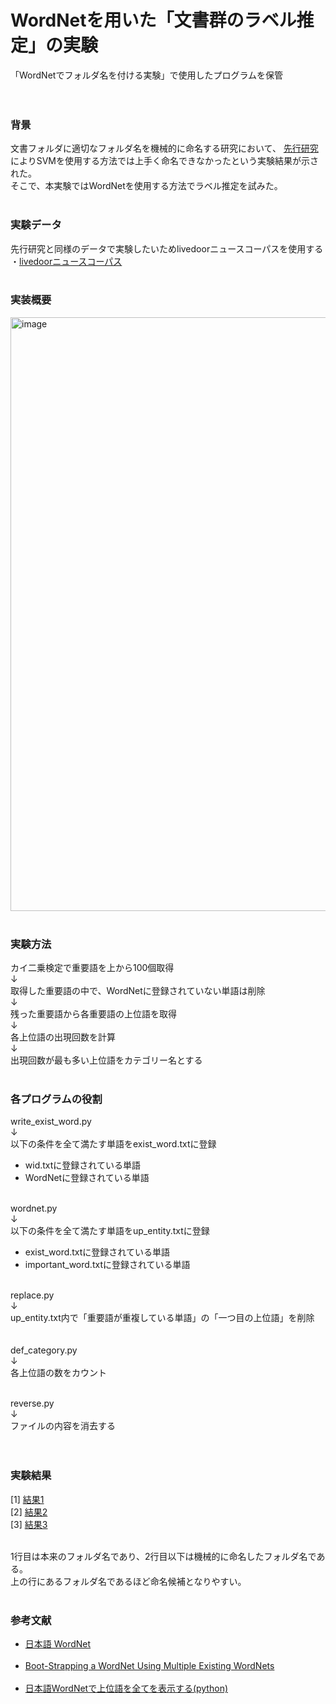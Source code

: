 # WordNetを用いた「文書群のラベル推定」の実験
「WordNetでフォルダ名を付ける実験」で使用したプログラムを保管<br><br><br>

<h3>背景</h3>
文書フォルダに適切なフォルダ名を機械的に命名する研究において、
<a href="https://www.jstage.jst.go.jp/article/jceeek/2019/0/2019_580/_pdf">先行研究</a>
によりSVMを使用する方法では上手く命名できなかったという実験結果が示された。<br>
そこで、本実験ではWordNetを使用する方法でラベル推定を試みた。<br><br>


<h3>実験データ</h3>
先行研究と同様のデータで実験したいためlivedoorニュースコーパスを使用する<br>
・<a href="https://www.rondhuit.com/download.html">livedoorニュースコーパス</a><br><br>

<h3>実装概要</h3>
<img width="950" alt="image" src="https://user-images.githubusercontent.com/116938721/220823778-b0c338bc-4390-4db4-8a86-6eb306b7693e.png">
<br><br>


<h3>実験方法</h3>
カイ二乗検定で重要語を上から100個取得<br>
↓<br>
取得した重要語の中で、WordNetに登録されていない単語は削除<br>
↓<br>
残った重要語から各重要語の上位語を取得<br>
↓<br>
各上位語の出現回数を計算<br>
↓<br>
出現回数が最も多い上位語をカテゴリー名とする<br><br>


<h3>各プログラムの役割</h3>
write_exist_word.py<br>
↓<br>
以下の条件を全て満たす単語をexist_word.txtに登録
<ul>
  <li>wid.txtに登録されている単語</li>
  <li>WordNetに登録されている単語</li><br>
</ul>

wordnet.py<br>
↓<br>
以下の条件を全て満たす単語をup_entity.txtに登録
<ul>
  <li>exist_word.txtに登録されている単語</li>
  <li>important_word.txtに登録されている単語</li><br>
</ul>

replace.py<br>
↓<br>
up_entity.txt内で「重要語が重複している単語」の「一つ目の上位語」を削除<br><br><br>
def_category.py<br>
↓<br>
各上位語の数をカウント<br><br>

reverse.py<br>
↓<br>
ファイルの内容を消去する<br><br><br>


<h3>実験結果</h3>
[1] <a href="https://user-images.githubusercontent.com/116938721/220819462-68c24e10-c107-44a9-aeb1-4b5d9c021e80.jpg">結果1</a><br>
[2] <a href="https://user-images.githubusercontent.com/116938721/220819506-5b8ae82a-d975-4a15-baa5-092b5fff3d5c.jpg">結果2</a><br>
[3] <a href="https://user-images.githubusercontent.com/116938721/220819524-a1fcac1b-77d2-435f-847b-6d1b3721f441.jpg">結果3</a><br><br>

1行目は本来のフォルダ名であり、2行目以下は機械的に命名したフォルダ名である。<br>
上の行にあるフォルダ名であるほど命名候補となりやすい。<br><br>

<h3>参考文献</h3>
<ul>
  <li>
    <a href="https://bond-lab.github.io/wnja/jpn/index.html">日本語 WordNet</a>
  </li><br>
  <li>
    <a href="https://aclanthology.org/L08-1077/">Boot-Strapping a WordNet Using Multiple Existing WordNets</a>
  </li><br>
  <li>
    <a href="https://qiita.com/shunji-muto/items/e8a8794eaed5d0518f8f">日本語WordNetで上位語を全てを表示する(python)</a>
  </li><br>
</ul>

